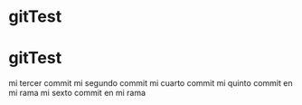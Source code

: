 # gitTest
# gitTest
mi tercer commit 
mi segundo commit
mi cuarto commit
mi quinto commit en mi rama
mi sexto commit en mi rama

